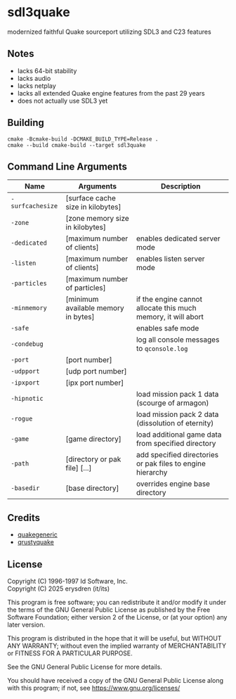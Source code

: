 # sdl3quake

modernized faithful Quake sourceport utilizing SDL3 and C23 features

## Notes

- lacks 64-bit stability
- lacks audio
- lacks netplay
- lacks all extended Quake engine features from the past 29 years
- does not actually use SDL3 yet

## Building

```shell
cmake -Bcmake-build -DCMAKE_BUILD_TYPE=Release .
cmake --build cmake-build --target sdl3quake
```

## Command Line Arguments

| Name             | Arguments                             | Description                                                   |
|------------------|---------------------------------------|---------------------------------------------------------------|
| `-surfcachesize` | \[surface cache size in kilobytes\]   |                                                               |
| `-zone`          | \[zone memory size in kilobytes\]     |                                                               |
| `-dedicated`     | \[maximum number of clients\]         | enables dedicated server mode                                 |
| `-listen`        | \[maximum number of clients\]         | enables listen server mode                                    |
| `-particles`     | \[maximum number of particles\]       |                                                               |
| `-minmemory`     | \[minimum available memory in bytes\] | if the engine cannot allocate this much memory, it will abort |
| `-safe`          |                                       | enables safe mode                                             |
| `-condebug`      |                                       | log all console messages to `qconsole.log`                    |
| `-port`          | \[port number\]                       |                                                               |
| `-udpport`       | \[udp port number\]                   |                                                               |
| `-ipxport`       | \[ipx port number\]                   |                                                               |
| `-hipnotic`      |                                       | load mission pack 1 data (scourge of armagon)                 |
| `-rogue`         |                                       | load mission pack 2 data (dissolution of eternity)            |
| `-game`          | \[game directory\]                    | load additional game data from specified directory            |
| `-path`          | \[directory or pak file\] \[...\]     | add specified directories or pak files to engine hierarchy    |
| `-basedir`       | \[base directory\]                    | overrides engine base directory                               |

## Credits

- [quakegeneric](https://github.com/erysdren/quakegeneric)
- [qrustyquake](https://github.com/cyanbun96/qrustyquake)

## License

Copyright (C) 1996-1997 Id Software, Inc.\
Copyright (C) 2025 erysdren (it/its)

This program is free software; you can redistribute it and/or
modify it under the terms of the GNU General Public License
as published by the Free Software Foundation; either version 2
of the License, or (at your option) any later version.

This program is distributed in the hope that it will be useful,
but WITHOUT ANY WARRANTY; without even the implied warranty of
MERCHANTABILITY or FITNESS FOR A PARTICULAR PURPOSE.

See the GNU General Public License for more details.

You should have received a copy of the GNU General Public License
along with this program; if not, see https://www.gnu.org/licenses/
